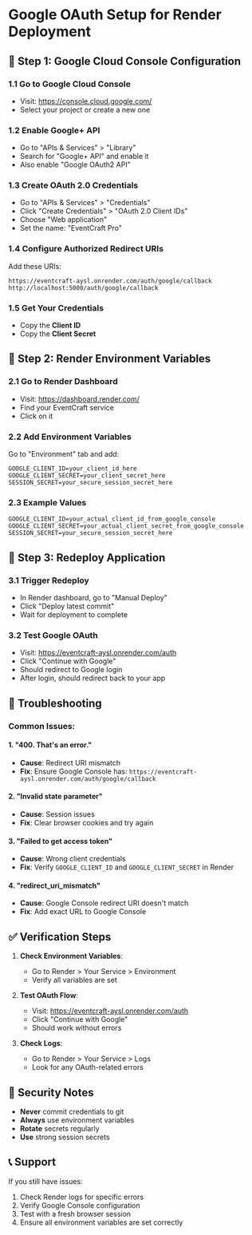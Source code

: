 # Google OAuth Setup for Render Deployment

## 🔧 **Step 1: Google Cloud Console Configuration**

### 1.1 Go to Google Cloud Console
- Visit: https://console.cloud.google.com/
- Select your project or create a new one

### 1.2 Enable Google+ API
- Go to "APIs & Services" > "Library"
- Search for "Google+ API" and enable it
- Also enable "Google OAuth2 API"

### 1.3 Create OAuth 2.0 Credentials
- Go to "APIs & Services" > "Credentials"
- Click "Create Credentials" > "OAuth 2.0 Client IDs"
- Choose "Web application"
- Set the name: "EventCraft Pro"

### 1.4 Configure Authorized Redirect URIs
Add these URIs:
```
https://eventcraft-aysl.onrender.com/auth/google/callback
http://localhost:5000/auth/google/callback
```

### 1.5 Get Your Credentials
- Copy the **Client ID**
- Copy the **Client Secret**

## 🚀 **Step 2: Render Environment Variables**

### 2.1 Go to Render Dashboard
- Visit: https://dashboard.render.com/
- Find your EventCraft service
- Click on it

### 2.2 Add Environment Variables
Go to "Environment" tab and add:

```
GOOGLE_CLIENT_ID=your_client_id_here
GOOGLE_CLIENT_SECRET=your_client_secret_here
SESSION_SECRET=your_secure_session_secret_here
```

### 2.3 Example Values
```
GOOGLE_CLIENT_ID=your_actual_client_id_from_google_console
GOOGLE_CLIENT_SECRET=your_actual_client_secret_from_google_console
SESSION_SECRET=your_secure_session_secret_here
```

## 🔄 **Step 3: Redeploy Application**

### 3.1 Trigger Redeploy
- In Render dashboard, go to "Manual Deploy"
- Click "Deploy latest commit"
- Wait for deployment to complete

### 3.2 Test Google OAuth
- Visit: https://eventcraft-aysl.onrender.com/auth
- Click "Continue with Google"
- Should redirect to Google login
- After login, should redirect back to your app

## 🐛 **Troubleshooting**

### Common Issues:

#### 1. "400. That's an error."
- **Cause**: Redirect URI mismatch
- **Fix**: Ensure Google Console has: `https://eventcraft-aysl.onrender.com/auth/google/callback`

#### 2. "Invalid state parameter"
- **Cause**: Session issues
- **Fix**: Clear browser cookies and try again

#### 3. "Failed to get access token"
- **Cause**: Wrong client credentials
- **Fix**: Verify `GOOGLE_CLIENT_ID` and `GOOGLE_CLIENT_SECRET` in Render

#### 4. "redirect_uri_mismatch"
- **Cause**: Google Console redirect URI doesn't match
- **Fix**: Add exact URL to Google Console

## ✅ **Verification Steps**

1. **Check Environment Variables**:
   - Go to Render > Your Service > Environment
   - Verify all variables are set

2. **Test OAuth Flow**:
   - Visit: https://eventcraft-aysl.onrender.com/auth
   - Click "Continue with Google"
   - Should work without errors

3. **Check Logs**:
   - Go to Render > Your Service > Logs
   - Look for any OAuth-related errors

## 🔐 **Security Notes**

- **Never** commit credentials to git
- **Always** use environment variables
- **Rotate** secrets regularly
- **Use** strong session secrets

## 📞 **Support**

If you still have issues:
1. Check Render logs for specific errors
2. Verify Google Console configuration
3. Test with a fresh browser session
4. Ensure all environment variables are set correctly

